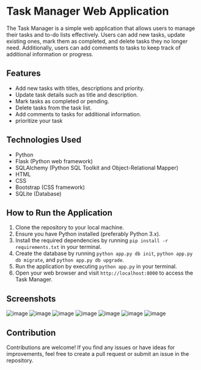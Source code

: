 
# Task Manager Web Application

The Task Manager is a simple web application that allows users to manage their tasks and to-do lists effectively. Users can add new tasks, update existing ones, mark them as completed, and delete tasks they no longer need. Additionally, users can add comments to tasks to keep track of additional information or progress.

## Features

- Add new tasks with titles, descriptions and priority.
- Update task details such as title and description.
- Mark tasks as completed or pending.
- Delete tasks from the task list.
- Add comments to tasks for additional information.
- prioritize your task
## Technologies Used

- Python
- Flask (Python web framework)
- SQLAlchemy (Python SQL Toolkit and Object-Relational Mapper)
- HTML
- CSS
- Bootstrap (CSS framework)
- SQLite (Database)

## How to Run the Application

1. Clone the repository to your local machine.
2. Ensure you have Python installed (preferably Python 3.x).
3. Install the required dependencies by running `pip install -r requirements.txt` in your terminal.
4. Create the database by running `python app.py db init`, `python app.py db migrate`, and `python app.py db upgrade`.
5. Run the application by executing `python app.py` in your terminal.
6. Open your web browser and visit `http://localhost:8000` to access the Task Manager.

## Screenshots

![image](https://github.com/Avneet-Chaudhary/task-manager/assets/93037547/7a1ce67d-295c-4518-98e9-abfce4357b90)
![image](https://github.com/Avneet-Chaudhary/task-manager/assets/93037547/6632ee8b-c0d1-45ff-ba58-498e7cefcb31)
![image](https://github.com/Avneet-Chaudhary/task-manager/assets/93037547/e2100efb-92f4-43a5-8657-f493587eacc4)
![image](https://github.com/Avneet-Chaudhary/task-manager/assets/93037547/9ffebbc6-f034-4fec-a5f6-b3e0ddabfa6f)
![image](https://github.com/Avneet-Chaudhary/task-manager/assets/93037547/c30c25ca-de30-4445-b302-a69bf193e674)
![image](https://github.com/Avneet-Chaudhary/task-manager/assets/93037547/a9b02b10-7843-4dcd-9463-802d2a41be8a)
![image](https://github.com/Avneet-Chaudhary/task-manager/assets/93037547/4d020419-5b07-4bab-bb6e-8283aa86efaa)


## Contribution

Contributions are welcome! If you find any issues or have ideas for improvements, feel free to create a pull request or submit an issue in the repository.

